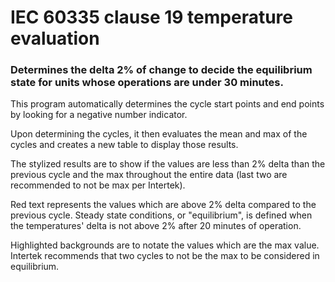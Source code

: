 # IEC 60335 clause 19 temperature evaluation

### Determines the delta 2% of change to decide the equilibrium state for units whose operations are under 30 minutes.


This program automatically determines the cycle start points and end points by looking for a negative number indicator.

Upon determining the cycles, it then evaluates the mean and max of the cycles and creates a new table to display those results.

The stylized results are to show if the values are less than 2% delta than the previous cycle and the max throughout the entire data (last two are recommended to not be max per Intertek).

Red text represents the values which are above 2% delta compared to the previous cycle. Steady state conditions, or "equilibrium", is defined when the temperatures' delta is not above 2% after 20 minutes of operation.

Highlighted backgrounds are to notate the values which are the max value. Intertek recommends that two cycles to not be the max to be considered in equilibrium. 
